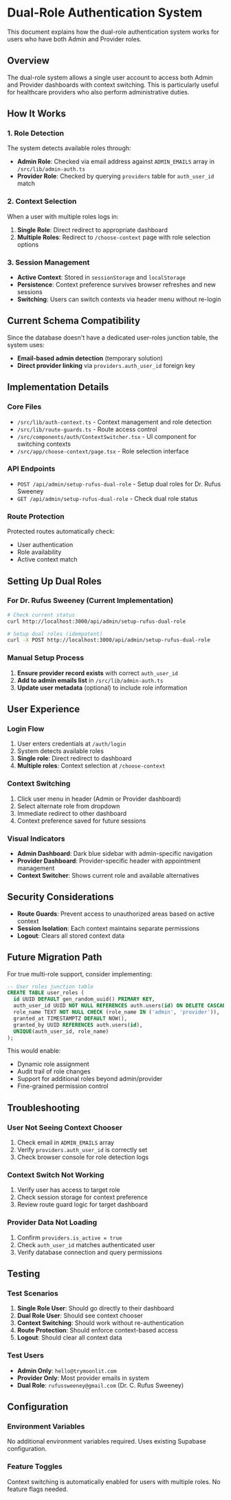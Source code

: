 # Dual-Role Authentication System

This document explains how the dual-role authentication system works for users who have both Admin and Provider roles.

## Overview

The dual-role system allows a single user account to access both Admin and Provider dashboards with context switching. This is particularly useful for healthcare providers who also perform administrative duties.

## How It Works

### 1. Role Detection

The system detects available roles through:

- **Admin Role**: Checked via email address against `ADMIN_EMAILS` array in `/src/lib/admin-auth.ts`
- **Provider Role**: Checked by querying `providers` table for `auth_user_id` match

### 2. Context Selection

When a user with multiple roles logs in:

1. **Single Role**: Direct redirect to appropriate dashboard
2. **Multiple Roles**: Redirect to `/choose-context` page with role selection options

### 3. Session Management

- **Active Context**: Stored in `sessionStorage` and `localStorage` 
- **Persistence**: Context preference survives browser refreshes and new sessions
- **Switching**: Users can switch contexts via header menu without re-login

## Current Schema Compatibility

Since the database doesn't have a dedicated user-roles junction table, the system uses:

- **Email-based admin detection** (temporary solution)
- **Direct provider linking** via `providers.auth_user_id` foreign key

## Implementation Details

### Core Files

- `/src/lib/auth-context.ts` - Context management and role detection
- `/src/lib/route-guards.ts` - Route access control
- `/src/components/auth/ContextSwitcher.tsx` - UI component for switching contexts
- `/src/app/choose-context/page.tsx` - Role selection interface

### API Endpoints

- `POST /api/admin/setup-rufus-dual-role` - Setup dual roles for Dr. Rufus Sweeney
- `GET /api/admin/setup-rufus-dual-role` - Check dual role status

### Route Protection

Protected routes automatically check:
- User authentication
- Role availability  
- Active context match

## Setting Up Dual Roles

### For Dr. Rufus Sweeney (Current Implementation)

```bash
# Check current status
curl http://localhost:3000/api/admin/setup-rufus-dual-role

# Setup dual roles (idempotent)
curl -X POST http://localhost:3000/api/admin/setup-rufus-dual-role
```

### Manual Setup Process

1. **Ensure provider record exists** with correct `auth_user_id`
2. **Add to admin emails list** in `/src/lib/admin-auth.ts`
3. **Update user metadata** (optional) to include role information

## User Experience

### Login Flow

1. User enters credentials at `/auth/login`
2. System detects available roles
3. **Single role**: Direct redirect to dashboard
4. **Multiple roles**: Context selection at `/choose-context`

### Context Switching

1. Click user menu in header (Admin or Provider dashboard)
2. Select alternate role from dropdown
3. Immediate redirect to other dashboard
4. Context preference saved for future sessions

### Visual Indicators

- **Admin Dashboard**: Dark blue sidebar with admin-specific navigation
- **Provider Dashboard**: Provider-specific header with appointment management
- **Context Switcher**: Shows current role and available alternatives

## Security Considerations

- **Route Guards**: Prevent access to unauthorized areas based on active context
- **Session Isolation**: Each context maintains separate permissions
- **Logout**: Clears all stored context data

## Future Migration Path

For true multi-role support, consider implementing:

```sql
-- User roles junction table
CREATE TABLE user_roles (
  id UUID DEFAULT gen_random_uuid() PRIMARY KEY,
  auth_user_id UUID NOT NULL REFERENCES auth.users(id) ON DELETE CASCADE,
  role_name TEXT NOT NULL CHECK (role_name IN ('admin', 'provider')),
  granted_at TIMESTAMPTZ DEFAULT NOW(),
  granted_by UUID REFERENCES auth.users(id),
  UNIQUE(auth_user_id, role_name)
);
```

This would enable:
- Dynamic role assignment
- Audit trail of role changes
- Support for additional roles beyond admin/provider
- Fine-grained permission control

## Troubleshooting

### User Not Seeing Context Chooser

1. Check email in `ADMIN_EMAILS` array
2. Verify `providers.auth_user_id` is correctly set
3. Check browser console for role detection logs

### Context Switch Not Working

1. Verify user has access to target role
2. Check session storage for context preference
3. Review route guard logic for target dashboard

### Provider Data Not Loading

1. Confirm `providers.is_active = true`
2. Check `auth_user_id` matches authenticated user
3. Verify database connection and query permissions

## Testing

### Test Scenarios

1. **Single Role User**: Should go directly to their dashboard
2. **Dual Role User**: Should see context chooser
3. **Context Switching**: Should work without re-authentication
4. **Route Protection**: Should enforce context-based access
5. **Logout**: Should clear all context data

### Test Users

- **Admin Only**: `hello@trymoonlit.com`
- **Provider Only**: Most provider emails in system
- **Dual Role**: `rufussweeney@gmail.com` (Dr. C. Rufus Sweeney)

## Configuration

### Environment Variables

No additional environment variables required. Uses existing Supabase configuration.

### Feature Toggles

Context switching is automatically enabled for users with multiple roles. No feature flags needed.